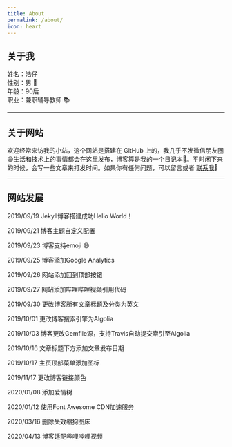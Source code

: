 ```yaml
---
title: About
permalink: /about/
icon: heart
---
```


## 关于我

姓名：浩仔    
性别：男 :boy:    
年龄：90后    
职业：兼职辅导教师 :books:    

------------

## 关于网站
欢迎经常来访我的小站，这个网站是搭建在 GitHub 上的，我几乎不发微信朋友圈:smile:生活和技术上的事情都会在这里发布，博客算是我的一个日记本:blue_book:。平时闲下来的时候，会写一些文章来打发时间。如果你有任何问题，可以留言或者 [联系我](xuhao0347@gmail.com):email:

------------

## 网站发展



2019/09/19 Jekyll博客搭建成功Hello World！


2019/09/21 博客主题自定义配置


2019/09/23 博客支持emoji :smile:


2019/09/25 博客添加Google Analytics


2019/09/26 网站添加回到顶部按钮


2019/09/27 网站添加哔哩哔哩视频引用代码


2019/09/30 更改博客所有文章标题及分类为英文


2019/10/01 更改博客搜索引擎为Algolia


2019/10/03 博客更改Gemfile源，支持Travis自动提交索引至Algolia


2019/10/16 文章标题下方添加文章发布日期


2019/10/17 主页顶部菜单添加图标


2019/11/17 更改博客链接颜色


2020/01/08 添加爱情树


2020/01/12 使用Font Awesome CDN加速服务


2020/03/16 删除失效缩狗图床

2020/04/13 博客适配哔哩哔哩视频